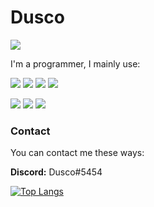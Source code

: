 <h1>Dusco</h1>

![](https://komarev.com/ghpvc/?username=Dusco&color=eb3102) 


I'm a programmer, I mainly use:

<img src="https://img.shields.io/badge/C%23-239120?style=for-the-badge&logo=c-sharp&logoColor=white"> <img src="https://img.shields.io/badge/Python-FFD43B?style=for-the-badge&logo=python&logoColor=blue"> <img src="https://img.shields.io/badge/HTML5-E34F26?style=for-the-badge&logo=html5&logoColor=white"> <img src="https://img.shields.io/badge/JavaScript-323330?style=for-the-badge&logo=javascript&logoColor=F7DF1E"> 

<img src="https://img.shields.io/badge/Windows-0078D6?style=for-the-badge&logo=windows&logoColor=white"> <img src="https://img.shields.io/badge/.NET-512BD4?style=for-the-badge&logo=dotnet&logoColor=white"> <img src="https://img.shields.io/badge/VSCode-0078D4?style=for-the-badge&logo=visual%20studio%20code&logoColor=white"> 

<h3>Contact</h3>

You can contact me these ways:

**Discord:** Dusco#5454

[![Top Langs](https://github-readme-stats.vercel.app/api/top-langs/?username=Dusco&layout=compact)](https://github.com/anuraghazra/github-readme-stats)




